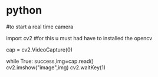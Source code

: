 # python
#to start a real time camera


import cv2               #for this u must had have to installed the opencv
                 
cap = cv2.VideoCapture(0)

while True:
  success,img=cap.read()  
  cv2.imshow("image",img)
  cv2.waitKey(1)
